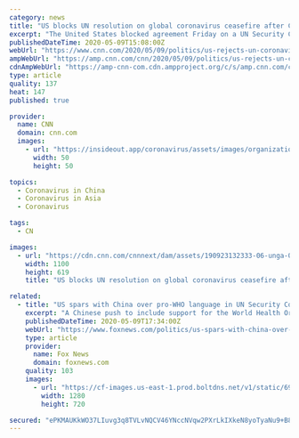 ```yaml
---
category: news
title: "US blocks UN resolution on global coronavirus ceasefire after China pushes WHO mention"
excerpt: "The United States blocked agreement Friday on a UN Security Council resolution that called for a global ceasefire aimed at collectively addressing the coronavirus pandemic ravaging the globe, after China pushed for the resolution to mention the World Health Organization."
publishedDateTime: 2020-05-09T15:08:00Z
webUrl: "https://www.cnn.com/2020/05/09/politics/us-rejects-un-coronavirus-resolution-china-who/index.html"
ampWebUrl: "https://amp.cnn.com/cnn/2020/05/09/politics/us-rejects-un-coronavirus-resolution-china-who/index.html"
cdnAmpWebUrl: "https://amp-cnn-com.cdn.ampproject.org/c/s/amp.cnn.com/cnn/2020/05/09/politics/us-rejects-un-coronavirus-resolution-china-who/index.html"
type: article
quality: 137
heat: 147
published: true

provider:
  name: CNN
  domain: cnn.com
  images:
    - url: "https://insideout.app/coronavirus/assets/images/organizations/cnn.com-50x50.jpg"
      width: 50
      height: 50

topics:
  - Coronavirus in China
  - Coronavirus in Asia
  - Coronavirus

tags:
  - CN

images:
  - url: "https://cdn.cnn.com/cnnnext/dam/assets/190923132333-06-unga-0923-super-tease.jpg"
    width: 1100
    height: 619
    title: "US blocks UN resolution on global coronavirus ceasefire after China pushes WHO mention"

related:
  - title: "US spars with China over pro-WHO language in UN Security Council ceasefire resolution"
    excerpt: "A Chinese push to include support for the World Health Organization in a U.N. Security Council resolution calling for a global ceasefire is  putting the entire text in limbo – after strong U.S. opposition to the Beijing effort."
    publishedDateTime: 2020-05-09T17:34:00Z
    webUrl: "https://www.foxnews.com/politics/us-spars-with-china-over-pro-who-language-in-un-security-council-ceasefire-resolution"
    type: article
    provider:
      name: Fox News
      domain: foxnews.com
    quality: 103
    images:
      - url: "https://cf-images.us-east-1.prod.boltdns.net/v1/static/694940094001/869e5c1e-6cf8-40c4-8c97-76ec1be502ce/4ce2d2bb-9903-4280-bbc8-78f233b897cc/1280x720/match/image.jpg"
        width: 1280
        height: 720

secured: "ePKMAUKkWO37LIuvg3q8TVLvNQCV46YNccNVqw2PXrLkIXkeN8yoTyaNu9+B8TB/0SviP+18H18eJmYZJ5XBgiosBbQ0VcHj3uTFZRefTW/rsOxQK0Sf/e5oXD4GU6UYWaJlN5VuYUkb6gXC5cLgqd+p5VVzYAeTo+RbqDCEc7pzb3sxQNrYdLOMHFd0xmV7n2iPkHwiwXT7Iy/W7VtcEjQOMoYGOkwxtBdHyQxknjGY8GXJBDesVVfbiXp53TSlevMmngx3LQ3M5jY8cjLU4NBK/yUt6xwlA61RenzsEPG0KPMV6UHuf6SzAjS+fWd8;tbJ4ziNGNCpyPDKQ1qk0lg=="
---
```


